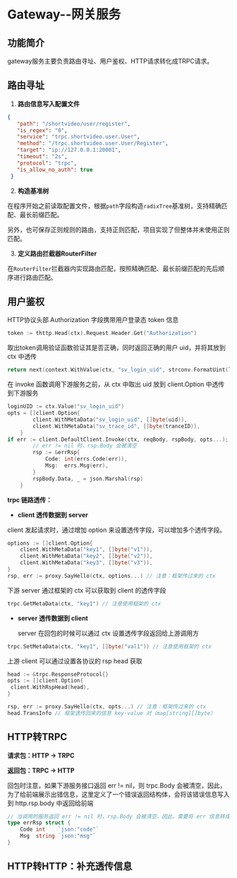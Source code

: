 # Gateway--网关服务

## 功能简介

gateway服务主要负责路由寻址、用户鉴权、HTTP请求转化成TRPC请求。

## 路由寻址

1. **路由信息写入配置文件**

```json
{
   "path": "/shortvideo/user/register",
   "is_regex": "0",
   "service": "trpc.shortvideo.user.User",
   "method": "/trpc.shortvideo.user.User/Register",
   "target": "ip://127.0.0.1:20001",
   "timeout": "2s",
   "protocol": "trpc",
   "is_allow_no_auth": true
 }
```

2. **构造基准树**

在程序开始之前读取配置文件，根据`path`字段构造`radixTree`基准树，支持精确匹配、最长前缀匹配。

另外，也可保存正则规则的路由，支持正则匹配，项目实现了但整体并未使用正则匹配。

3. **定义路由拦截器RouterFilter**

在`RouterFilter`拦截器内实现路由匹配，按照精确匹配、最长前缀匹配的先后顺序进行路由匹配。

## 用户鉴权

HTTP协议头部 Authorization 字段携带用户登录态 token 信息

```go
token := thttp.Head(ctx).Request.Header.Get("Authorization")
```

取出token调用验证函数验证其是否正确，同时返回正确的用户 uid，并将其放到 ctx 中透传

```go
return next(context.WithValue(ctx, "sv_login_uid", strconv.FormatUint(loginUID, 10)), req)
```

在 invoke 函数调用下游服务之前，从 ctx 中取出 uid 放到 client.Option 中透传到下游服务

```go
loginUID := ctx.Value("sv_login_uid")
opts = []client.Option{
		client.WithMetaData("sv_login_uid", []byte(uid)),
		client.WithMetaData("sv_trace_id", []byte(tranceID)),
	}
if err := client.DefaultClient.Invoke(ctx, reqBody, rspBody, opts...); err != nil {
		// err != nil 时，rsp.Body 会被清空
		rsp := &errRsp{
			Code: int(errs.Code(err)),
			Msg:  errs.Msg(err),
		}
		rspBody.Data, _ = json.Marshal(rsp)
	}
```

**trpc 链路透传：**

- **client 透传数据到 server**

 client 发起请求时，通过增加 option 来设置透传字段，可以增加多个透传字段。

``` go
options := []client.Option{
    client.WithMetaData("key1", []byte("v1")),
    client.WithMetaData("key2", []byte("v2")),
    client.WithMetaData("key3", []byte("v3")),
}
rsp, err := proxy.SayHello(ctx, options...) // 注意：框架传过来的 ctx
```

下游 server 通过框架的 ctx 可以获取到 client 的透传字段

```go
trpc.GetMetaData(ctx, "key1") // 注意使用框架的 ctx
```

- **server 透传数据到 client**

  server 在回包的时候可以通过 ctx 设置透传字段返回给上游调用方

```go
trpc.SetMetaData(ctx, "key1", []byte("val1")) // 注意使用框架的 ctx
```

上游 client 可以通过设置各协议的 rsp head 获取

```go
head := &trpc.ResponseProtocol{}
opts := []client.Option{
 client.WithRspHead(head),
}

rsp, err := proxy.SayHello(ctx, opts...) // 注意：框架传过来的 ctx
head.TransInfo // 框架透传回来的信息 key-value 对（map[string][]byte）
```



## HTTP转TRPC

**请求包：HTTP -> TRPC** 

**返回包：TRPC -> HTTP**

回包时注意，如果下游服务接口返回 err != nil，则 trpc.Body 会被清空，因此，为了给前端展示出错信息，这里定义了一个错误返回结构体，会将该错误信息写入到 http.rsp.body 中返回给前端

```go
// 当调用的服务返回 err != nil 时，rsp.Body 会被清空，因此，需要将 err 信息转成 json 形式放到 http.rsp 中
type errRsp struct {
    Code int    `json:"code"`
    Msg  string `json:"msg"`
}
```

## HTTP转HTTP：补充透传信息

